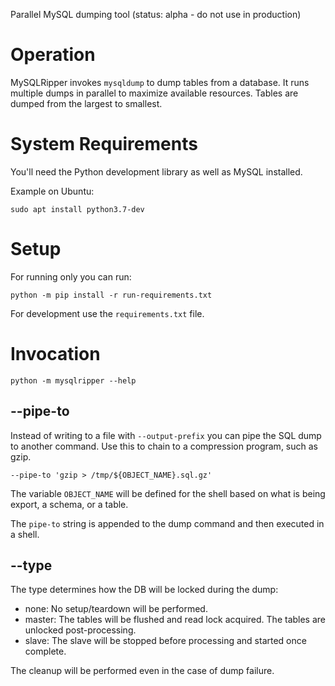 Parallel MySQL dumping tool (status: alpha - do not use in production)


# Operation

MySQLRipper invokes `mysqldump` to dump tables from a database. It runs multiple dumps in parallel to maximize available resources. Tables are dumped from the largest to smallest.


# System Requirements

You'll need the Python development library as well as MySQL installed.

Example on Ubuntu:
```
sudo apt install python3.7-dev
```

# Setup

For running only you can run:

```
python -m pip install -r run-requirements.txt
```

For development use the `requirements.txt` file.

# Invocation

```
python -m mysqlripper --help
```


## --pipe-to

Instead of writing to a file with `--output-prefix` you can pipe the SQL dump to another command. Use this to chain to a compression program, such as gzip.

```
--pipe-to 'gzip > /tmp/${OBJECT_NAME}.sql.gz'
```

The variable `OBJECT_NAME` will be defined for the shell based on what is being export, a schema, or a table.

The `pipe-to` string is appended to the dump command and then executed in a shell.


## --type

The type determines how the DB will be locked during the dump:

- none: No setup/teardown will be performed.
- master: The tables will be flushed and read lock acquired. The tables are unlocked post-processing.
- slave: The slave will be stopped before processing and started once complete.

The cleanup will be performed even in the case of dump failure.
